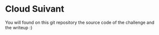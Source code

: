 # Cloud Suivant

You will found on this git repository the source code of the challenge and the writeup :)
